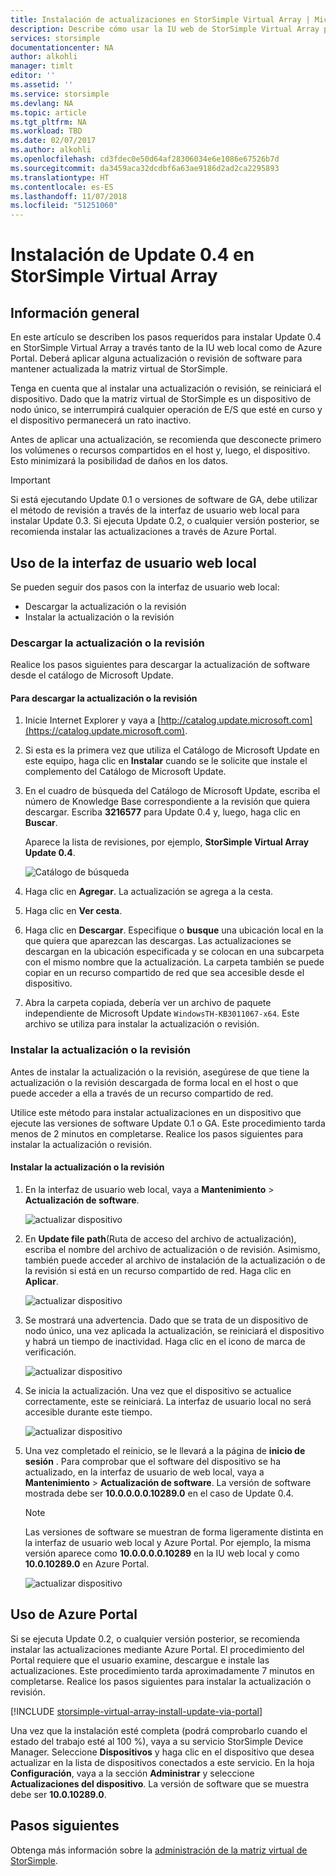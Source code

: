 ```yaml
---
title: Instalación de actualizaciones en StorSimple Virtual Array | Microsoft Docs
description: Describe cómo usar la IU web de StorSimple Virtual Array para aplicar actualizaciones mediante Azure Portal y el método de revisiones
services: storsimple
documentationcenter: NA
author: alkohli
manager: timlt
editor: ''
ms.assetid: ''
ms.service: storsimple
ms.devlang: NA
ms.topic: article
ms.tgt_pltfrm: NA
ms.workload: TBD
ms.date: 02/07/2017
ms.author: alkohli
ms.openlocfilehash: cd3fdec0e50d64af28306034e6e1086e67526b7d
ms.sourcegitcommit: da3459aca32dcdbf6a63ae9186d2ad2ca2295893
ms.translationtype: HT
ms.contentlocale: es-ES
ms.lasthandoff: 11/07/2018
ms.locfileid: "51251060"
---
```

# <a name="install-update-04-on-your-storsimple-virtual-array"></a>Instalación de Update 0.4 en StorSimple Virtual Array

## <a name="overview"></a>Información general

En este artículo se describen los pasos requeridos para instalar Update 0.4 en StorSimple Virtual Array a través tanto de la IU web local como de Azure Portal. Deberá aplicar alguna actualización o revisión de software para mantener actualizada la matriz virtual de StorSimple. 

Tenga en cuenta que al instalar una actualización o revisión, se reiniciará el dispositivo. Dado que la matriz virtual de StorSimple es un dispositivo de nodo único, se interrumpirá cualquier operación de E/S que esté en curso y el dispositivo permanecerá un rato inactivo. 

Antes de aplicar una actualización, se recomienda que desconecte primero los volúmenes o recursos compartidos en el host y, luego, el dispositivo. Esto minimizará la posibilidad de daños en los datos.

> [!IMPORTANT]
> Si está ejecutando Update 0.1 o versiones de software de GA, debe utilizar el método de revisión a través de la interfaz de usuario web local para instalar Update 0.3. Si ejecuta Update 0.2, o cualquier versión posterior, se recomienda instalar las actualizaciones a través de Azure Portal.
 

## <a name="use-the-local-web-ui"></a>Uso de la interfaz de usuario web local

Se pueden seguir dos pasos con la interfaz de usuario web local:

* Descargar la actualización o la revisión
* Instalar la actualización o la revisión

### <a name="download-the-update-or-the-hotfix"></a>Descargar la actualización o la revisión

Realice los pasos siguientes para descargar la actualización de software desde el catálogo de Microsoft Update.

#### <a name="to-download-the-update-or-the-hotfix"></a>Para descargar la actualización o la revisión

1. Inicie Internet Explorer y vaya a [http://catalog.update.microsoft.com](https://catalog.update.microsoft.com).

2. Si esta es la primera vez que utiliza el Catálogo de Microsoft Update en este equipo, haga clic en **Instalar** cuando se le solicite que instale el complemento del Catálogo de Microsoft Update.

3. En el cuadro de búsqueda del Catálogo de Microsoft Update, escriba el número de Knowledge Base correspondiente a la revisión que quiera descargar. Escriba **3216577** para Update 0.4 y, luego, haga clic en **Buscar**.
   
    Aparece la lista de revisiones, por ejemplo, **StorSimple Virtual Array Update 0.4**.
   
    ![Catálogo de búsqueda](./media/storsimple-virtual-array-install-update-04/download1.png)

4. Haga clic en **Agregar**. La actualización se agrega a la cesta.

5. Haga clic en **Ver cesta**.

6. Haga clic en **Descargar**. Especifique o **busque** una ubicación local en la que quiera que aparezcan las descargas. Las actualizaciones se descargan en la ubicación especificada y se colocan en una subcarpeta con el mismo nombre que la actualización. La carpeta también se puede copiar en un recurso compartido de red que sea accesible desde el dispositivo.

7. Abra la carpeta copiada, debería ver un archivo de paquete independiente de Microsoft Update `WindowsTH-KB3011067-x64`. Este archivo se utiliza para instalar la actualización o revisión.

### <a name="install-the-update-or-the-hotfix"></a>Instalar la actualización o la revisión

Antes de instalar la actualización o la revisión, asegúrese de que tiene la actualización o la revisión descargada de forma local en el host o que puede acceder a ella a través de un recurso compartido de red. 

Utilice este método para instalar actualizaciones en un dispositivo que ejecute las versiones de software Update 0.1 o GA. Este procedimiento tarda menos de 2 minutos en completarse. Realice los pasos siguientes para instalar la actualización o revisión.

#### <a name="to-install-the-update-or-the-hotfix"></a>Instalar la actualización o la revisión

1. En la interfaz de usuario web local, vaya a **Mantenimiento** > **Actualización de software**.
   
    ![actualizar dispositivo](./media/storsimple-virtual-array-install-update/update1m.png)

2. En **Update file path**(Ruta de acceso del archivo de actualización), escriba el nombre del archivo de actualización o de revisión. Asimismo, también puede acceder al archivo de instalación de la actualización o de la revisión si está en un recurso compartido de red. Haga clic en **Aplicar**.
   
    ![actualizar dispositivo](./media/storsimple-virtual-array-install-update/update2m.png)

3. Se mostrará una advertencia. Dado que se trata de un dispositivo de nodo único, una vez aplicada la actualización, se reiniciará el dispositivo y habrá un tiempo de inactividad. Haga clic en el icono de marca de verificación.
   
   ![actualizar dispositivo](./media/storsimple-virtual-array-install-update/update3m.png)

4. Se inicia la actualización. Una vez que el dispositivo se actualice correctamente, este se reiniciará. La interfaz de usuario local no será accesible durante este tiempo.
   
    ![actualizar dispositivo](./media/storsimple-virtual-array-install-update/update5m.png)

5. Una vez completado el reinicio, se le llevará a la página de **inicio de sesión** . Para comprobar que el software del dispositivo se ha actualizado, en la interfaz de usuario de web local, vaya a **Mantenimiento** > **Actualización de software**. La versión de software mostrada debe ser **10.0.0.0.0.10289.0** en el caso de Update 0.4.
   
   > [!NOTE]
   > Las versiones de software se muestran de forma ligeramente distinta en la interfaz de usuario web local y Azure Portal. Por ejemplo, la misma versión aparece como **10.0.0.0.0.10289** en la IU web local y como **10.0.10289.0** en Azure Portal.
   
    ![actualizar dispositivo](./media/storsimple-virtual-array-install-update/update6m.png)

## <a name="use-the-azure-portal"></a>Uso de Azure Portal

Si se ejecuta Update 0.2, o cualquier versión posterior, se recomienda instalar las actualizaciones mediante Azure Portal. El procedimiento del Portal requiere que el usuario examine, descargue e instale las actualizaciones. Este procedimiento tarda aproximadamente 7 minutos en completarse. Realice los pasos siguientes para instalar la actualización o revisión.

[!INCLUDE [storsimple-virtual-array-install-update-via-portal](../../includes/storsimple-virtual-array-install-update-via-portal-04.md)]

Una vez que la instalación esté completa (podrá comprobarlo cuando el estado del trabajo esté al 100 %), vaya a su servicio StorSimple Device Manager. Seleccione **Dispositivos** y haga clic en el dispositivo que desea actualizar en la lista de dispositivos conectados a este servicio. En la hoja **Configuración**, vaya a la sección **Administrar** y seleccione **Actualizaciones del dispositivo**. La versión de software que se muestra debe ser **10.0.10289.0**.


## <a name="next-steps"></a>Pasos siguientes

Obtenga más información sobre la [administración de la matriz virtual de StorSimple](storsimple-ova-web-ui-admin.md).

